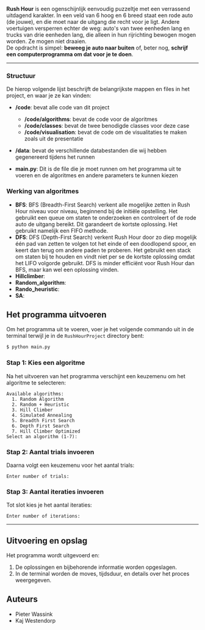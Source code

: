 **Rush Hour** is een ogenschijnlijk eenvoudig puzzeltje met een verrassend uitdagend karakter. In een veld van 6 hoog en 6 breed staat een rode auto (de jouwe), en die moet naar de uitgang die recht voor je ligt. Andere voertuigen versperren echter de weg: auto's van twee eenheden lang en trucks van drie eenheden lang, die alleen in hun rijrichting bewogen mogen worden. Ze mogen niet draaien.  
De opdracht is simpel: **beweeg je auto naar buiten** of, beter nog, **schrijf een computerprogramma om dat voor je te doen**.

---

### Structuur

De hierop volgende lijst beschrijft de belangrijkste mappen en files in het project, en waar je ze kan vinden:

- **/code**: bevat alle code van dit project
  - **/code/algorithms**: bevat de code voor de algoritmes
  - **/code/classes**: bevat de twee benodigde classes voor deze case
  - **/code/visualisation**: bevat de code om de visualitaties te maken zoals uit de presentatie
- **/data**: bevat de verschillende databestanden die wij hebben gegenereerd tijdens het runnen

- **main.py**: Dit is de file die je moet runnen om het programma uit te voeren en de algoritmes en andere parameters te kunnen kiezen

### Werking van algoritmes

- **BFS**: BFS (Breadth-First Search) verkent alle mogelijke zetten in Rush Hour niveau voor niveau, beginnend bij de initiële opstelling. Het gebruikt een queue om staten te onderzoeken en controleert of de rode auto de uitgang bereikt. Dit garandeert de kortste oplossing. Het gebruikt namelijk een FIFO methode.
- **DFS**: DFS (Depth-First Search) verkent Rush Hour door zo diep mogelijk één pad van zetten te volgen tot het einde of een doodlopend spoor, en keert dan terug om andere paden te proberen. Het gebruikt een stack om staten bij te houden en vindt niet per se de kortste oplossing omdat het LIFO volgorde gebruikt. DFS is minder efficiënt voor Rush Hour dan BFS, maar kan wel een oplossing vinden.
- **Hillclimber**: 
- **Random_algorithm**:  
- **Rando_heuristic**: 
- **SA**:

## Het programma uitvoeren

Om het programma uit te voeren, voer je het volgende commando uit in de terminal terwijl je in de `RushHourProject` directory bent:

```bash
$ python main.py
```

### Stap 1: Kies een algoritme

Na het uitvoeren van het programma verschijnt een keuzemenu om het algoritme te selecteren:

```plaintext
Available algorithms:
  1. Random Algorithm
  2. Random + Heuristic
  3. Hill Climber
  4. Simulated Annealing
  5. Breadth First Search
  6. Depth First Search
  7. Hill Climber Optimized
Select an algorithm (1-7):
```

### Stap 2: Aantal trials invoeren

Daarna volgt een keuzemenu voor het aantal trials:

```plaintext
Enter number of trials:
```

### Stap 3: Aantal iteraties invoeren

Tot slot kies je het aantal iteraties:

```plaintext
Enter number of iterations:
```

---

## Uitvoering en opslag

Het programma wordt uitgevoerd en:

1. De oplossingen en bijbehorende informatie worden opgeslagen.
2. In de terminal worden de moves, tijdsduur, en details over het proces weergegeven.


## Auteurs
- Pieter Wassink
- Kaj Westendorp